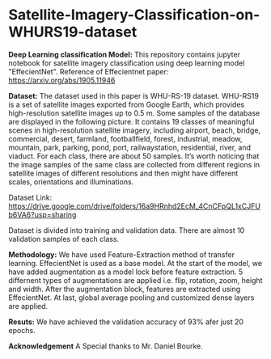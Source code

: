 # Satellite-Imagery-Classification-on-WHURS19-dataset

**Deep Learning classification Model:**
This repository contains jupyter notebook for satellite imagery classification using deep learning model "EffecientNet". 
Reference of Effecientnet paper: https://arxiv.org/abs/1905.11946

**Dataset:**
The dataset used in this paper is WHU-RS-19 dataset. WHU-RS19 is a set of satellite images exported from Google Earth, which provides high-resolution satellite images up to 0.5 m. Some samples of the database are displayed in the following picture. It contains 19 classes of meaningful scenes in high-resolution satellite imagery, including airport, beach, bridge, commercial, desert, farmland, footballfield, forest, industrial, meadow, mountain, park, parking, pond, port, railwaystation, residential, river, and viaduct. For each class, there are about 50 samples. It’s worth noticing that the image samples of the same class are collected from different regions in satellite images of different resolutions and then might have different scales, orientations and illuminations.

Dataset Link: https://drive.google.com/drive/folders/16a9HRnhd2EcM_4CnCFpQL1xCJFUb6VA6?usp=sharing

Dataset is divided into training and validation data. There are almost 10 validation samples of each class.

**Methodology:**
We have used Feature-Extraction method of transfer learning. EffecientNet is used as a base model. At the start of the model, we have added augmentation as a model lock before feature extraction. 5 differnent types of augmentations are applied i.e. flip, rotation, zoom, height and width. After the augmentation block, features are extracted using EffecientNet. At last, global average pooling and customized dense layers are applied. 

**Resuts:**
We have achieved the validation accuracy of 93% afer just 20 epochs.

**Acknowledgement**
A Special thanks to Mr. Daniel Bourke.
